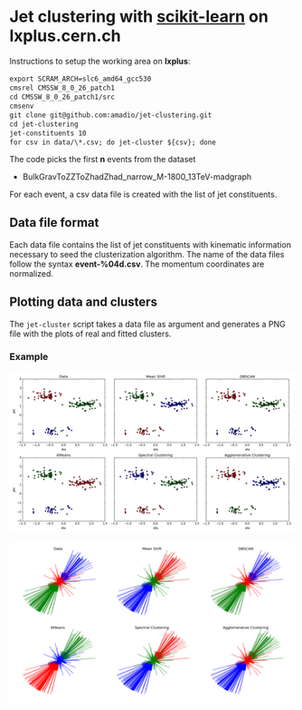 # Jet clustering with [scikit-learn](http://scikit-learn.org) on lxplus.cern.ch

Instructions to setup the working area on **lxplus**:

~~~~~~~~~~~~~~~~~~~~~~~~~~~~~~~~~~~~~~~~~~~~~~~~~~~~~~~~~~~~~~~~~~~~~~~~~~~~~~~~
export SCRAM_ARCH=slc6_amd64_gcc530
cmsrel CMSSW_8_0_26_patch1
cd CMSSW_8_0_26_patch1/src
cmsenv
git clone git@github.com:amadio/jet-clustering.git
cd jet-clustering
jet-constituents 10
for csv in data/\*.csv; do jet-cluster ${csv}; done
~~~~~~~~~~~~~~~~~~~~~~~~~~~~~~~~~~~~~~~~~~~~~~~~~~~~~~~~~~~~~~~~~~~~~~~~~~~~~~~~

The code picks the first **n** events from the dataset 

- BulkGravToZZToZhadZhad_narrow_M-1800_13TeV-madgraph

For each event, a csv data file is created with the list of jet constituents. 

## Data file format

Each data file contains the list of jet constituents with kinematic information
necessary to seed the clusterization algorithm. The name of the data files
follow the syntax **event-%04d.csv**. The momentum coordinates are normalized.

## Plotting data and clusters

The `jet-cluster` script takes a data file as argument and generates a PNG file
with the plots of real and fitted clusters.

### Example

![](data/event-0005.png)

![](data/event-0005-3d.png)
